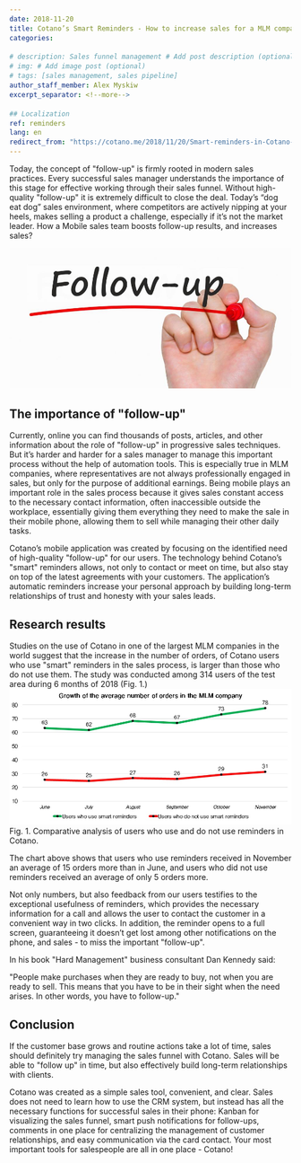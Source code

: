 ```yaml
---
date: 2018-11-20
title: Cotano’s Smart Reminders - How to increase sales for a MLM company?
categories:
  
# description: Sales funnel management # Add post description (optional)
# img: # Add image post (optional)
# tags: [sales management, sales pipeline]
author_staff_member: Alex Myskiw
excerpt_separator: <!--more-->

## Localization
ref: reminders
lang: en
redirect_from: "https://cotano.me/2018/11/20/Smart-reminders-in-Cotano-en.html"
---
```

Today, the concept of "follow-up" is firmly rooted in modern sales practices. Every successful sales manager understands the importance of this stage for effective working through their sales funnel. Without high-quality "follow-up" it is extremely difficult to close the deal. Today’s “dog eat dog” sales environment, where competitors are actively nipping at your heels, makes selling a product a challenge, especially if it’s not the market leader. How a Mobile sales team boosts follow-up results, and increases sales?
<!--more-->
![Follow-up](/images/Blog_Post_Follow-up.jpg)
## The importance of "follow-up"
Currently, online you can find thousands of posts, articles, and other information about the role of "follow-up" in progressive sales techniques. But it’s harder and harder for a sales manager to manage this important process without the help of automation tools. This is especially true in MLM companies, where representatives are not always professionally engaged in sales, but only for the purpose of additional earnings. Being mobile plays an important role in the sales process because it gives sales constant access to the necessary contact information, often inaccessible outside the workplace, essentially giving them everything they need to make the sale in their mobile phone, allowing them to sell while managing their other daily tasks. 

Cotano’s mobile application was created by focusing on the identified need of high-quality "follow-up" for our users. The technology behind Cotano’s "smart" reminders allows, not only to contact or meet on time, but also stay on top of the latest agreements with your customers. The application’s automatic reminders increase your personal approach by building long-term relationships of trust and honesty with your sales leads.

## Research results
Studies on the use of Cotano in one of the largest MLM companies in the world suggest that the increase in the number of orders, of Cotano users who use "smart" reminders in the sales process, is larger than those who do not use them. The study was conducted among 314 users of the test area during 6 months of 2018 (Fig. 1.)
![Chart Orders with reminders vs Orders without reminders](/images/Blog_Post_Chart2-en.jpg)
Fig. 1. Comparative analysis of users who use and do not use reminders in Cotano.

The chart above shows that users who use reminders received in November an average of 15 orders more than in June, and users who did not use reminders received an average of only 5 orders more.

Not only numbers, but also feedback from our users testifies to the exceptional usefulness of reminders, which provides the necessary information for a call and allows the user to contact the customer in a convenient way in two clicks. In addition, the reminder opens to a full screen, guaranteeing it doesn’t get lost among other notifications on the phone, and sales - to miss the important "follow-up".

In his book "Hard Management" business consultant Dan Kennedy said:

"People make purchases when they are ready to buy, not when you are ready to sell. This means that you have to be in their sight when the need arises. In other words, you have to follow-up."

## Conclusion
If the customer base grows and routine actions take a lot of time, sales should definitely try managing the sales funnel with Cotano. Sales will be able to "follow up" in time, but also effectively build long-term relationships with clients.

Cotano was created as a simple sales tool, convenient, and clear. Sales does not need to learn how to use the CRM system, but instead has all the necessary functions for successful sales in their phone: Kanban for visualizing the sales funnel, smart push notifications for follow-ups, comments in one place for centralizing the management of customer relationships, and easy communication via the card contact. Your most important tools for salespeople are all in one place - Cotano!
